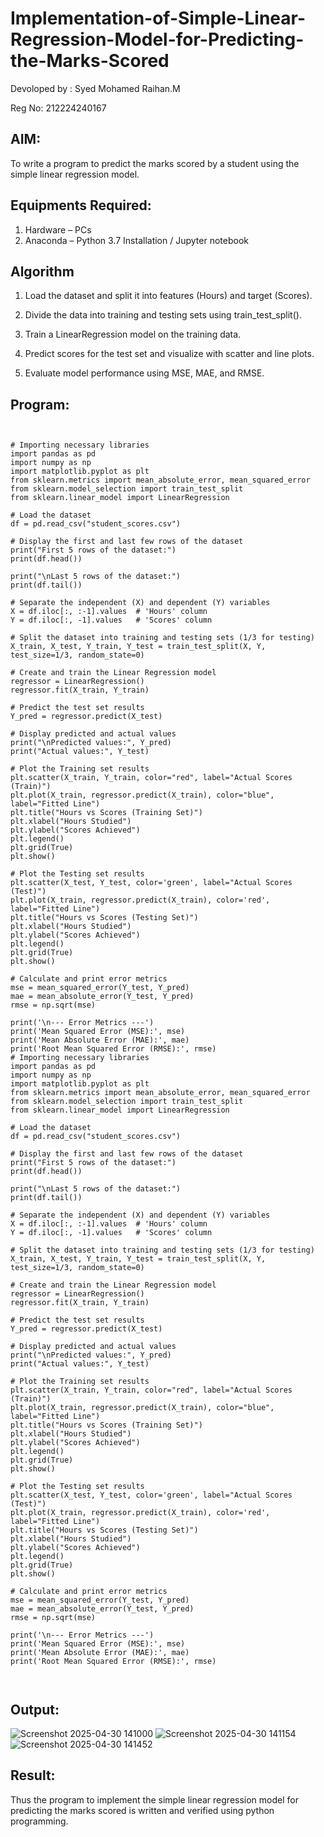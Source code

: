# Implementation-of-Simple-Linear-Regression-Model-for-Predicting-the-Marks-Scored

Devoloped by : Syed Mohamed Raihan.M

Reg No: 212224240167

## AIM:
To write a program to predict the marks scored by a student using the simple linear regression model.

## Equipments Required:
1. Hardware – PCs
2. Anaconda – Python 3.7 Installation / Jupyter notebook

## Algorithm
1. Load the dataset and split it into features (Hours) and target (Scores).

2. Divide the data into training and testing sets using train_test_split().

3. Train a LinearRegression model on the training data.

4. Predict scores for the test set and visualize with scatter and line plots.

5. Evaluate model performance using MSE, MAE, and RMSE.
 

## Program:
```


# Importing necessary libraries
import pandas as pd
import numpy as np
import matplotlib.pyplot as plt
from sklearn.metrics import mean_absolute_error, mean_squared_error
from sklearn.model_selection import train_test_split
from sklearn.linear_model import LinearRegression

# Load the dataset
df = pd.read_csv("student_scores.csv")

# Display the first and last few rows of the dataset
print("First 5 rows of the dataset:")
print(df.head())

print("\nLast 5 rows of the dataset:")
print(df.tail())

# Separate the independent (X) and dependent (Y) variables
X = df.iloc[:, :-1].values  # 'Hours' column
Y = df.iloc[:, -1].values   # 'Scores' column

# Split the dataset into training and testing sets (1/3 for testing)
X_train, X_test, Y_train, Y_test = train_test_split(X, Y, test_size=1/3, random_state=0)

# Create and train the Linear Regression model
regressor = LinearRegression()
regressor.fit(X_train, Y_train)

# Predict the test set results
Y_pred = regressor.predict(X_test)

# Display predicted and actual values
print("\nPredicted values:", Y_pred)
print("Actual values:", Y_test)

# Plot the Training set results
plt.scatter(X_train, Y_train, color="red", label="Actual Scores (Train)")
plt.plot(X_train, regressor.predict(X_train), color="blue", label="Fitted Line")
plt.title("Hours vs Scores (Training Set)")
plt.xlabel("Hours Studied")
plt.ylabel("Scores Achieved")
plt.legend()
plt.grid(True)
plt.show()

# Plot the Testing set results
plt.scatter(X_test, Y_test, color='green', label="Actual Scores (Test)")
plt.plot(X_train, regressor.predict(X_train), color='red', label="Fitted Line")
plt.title("Hours vs Scores (Testing Set)")
plt.xlabel("Hours Studied")
plt.ylabel("Scores Achieved")
plt.legend()
plt.grid(True)
plt.show()

# Calculate and print error metrics
mse = mean_squared_error(Y_test, Y_pred)
mae = mean_absolute_error(Y_test, Y_pred)
rmse = np.sqrt(mse)

print('\n--- Error Metrics ---')
print('Mean Squared Error (MSE):', mse)
print('Mean Absolute Error (MAE):', mae)
print('Root Mean Squared Error (RMSE):', rmse)
# Importing necessary libraries
import pandas as pd
import numpy as np
import matplotlib.pyplot as plt
from sklearn.metrics import mean_absolute_error, mean_squared_error
from sklearn.model_selection import train_test_split
from sklearn.linear_model import LinearRegression

# Load the dataset
df = pd.read_csv("student_scores.csv")

# Display the first and last few rows of the dataset
print("First 5 rows of the dataset:")
print(df.head())

print("\nLast 5 rows of the dataset:")
print(df.tail())

# Separate the independent (X) and dependent (Y) variables
X = df.iloc[:, :-1].values  # 'Hours' column
Y = df.iloc[:, -1].values   # 'Scores' column

# Split the dataset into training and testing sets (1/3 for testing)
X_train, X_test, Y_train, Y_test = train_test_split(X, Y, test_size=1/3, random_state=0)

# Create and train the Linear Regression model
regressor = LinearRegression()
regressor.fit(X_train, Y_train)

# Predict the test set results
Y_pred = regressor.predict(X_test)

# Display predicted and actual values
print("\nPredicted values:", Y_pred)
print("Actual values:", Y_test)

# Plot the Training set results
plt.scatter(X_train, Y_train, color="red", label="Actual Scores (Train)")
plt.plot(X_train, regressor.predict(X_train), color="blue", label="Fitted Line")
plt.title("Hours vs Scores (Training Set)")
plt.xlabel("Hours Studied")
plt.ylabel("Scores Achieved")
plt.legend()
plt.grid(True)
plt.show()

# Plot the Testing set results
plt.scatter(X_test, Y_test, color='green', label="Actual Scores (Test)")
plt.plot(X_train, regressor.predict(X_train), color='red', label="Fitted Line")
plt.title("Hours vs Scores (Testing Set)")
plt.xlabel("Hours Studied")
plt.ylabel("Scores Achieved")
plt.legend()
plt.grid(True)
plt.show()

# Calculate and print error metrics
mse = mean_squared_error(Y_test, Y_pred)
mae = mean_absolute_error(Y_test, Y_pred)
rmse = np.sqrt(mse)

print('\n--- Error Metrics ---')
print('Mean Squared Error (MSE):', mse)
print('Mean Absolute Error (MAE):', mae)
print('Root Mean Squared Error (RMSE):', rmse)



```

## Output:

![Screenshot 2025-04-30 141000](https://github.com/user-attachments/assets/58d0d711-005d-4cc7-86d8-097cebc95a5d)
![Screenshot 2025-04-30 141154](https://github.com/user-attachments/assets/52660918-1005-48fd-885f-54961ff42922)
![Screenshot 2025-04-30 141452](https://github.com/user-attachments/assets/fb0a518a-76c0-4ac7-920d-4c5b298eac51)




## Result:
Thus the program to implement the simple linear regression model for predicting the marks scored is written and verified using python programming.
